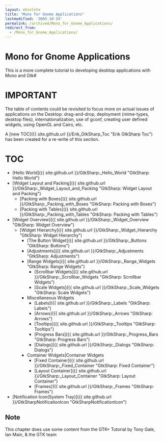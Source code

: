 ```yaml
---
layout: obsolete
title: "Mono for Gnome Applications"
lastmodified: '2005-10-19'
permalink: /archived/Mono_for_Gnome_Applications/
redirect_from:
  - /Mono_for_Gnome_Applications/
---
```


Mono for Gnome Applications
===========================

 This is a more complete tutorial to developing desktop applications with Mono and Gtk\#

IMPORTANT
=========

The table of contents could be revisited to focus more on actual issues of applications on the Desktop: drag-and-drop, deployment (mime-types, desktop files), internationalization, use of gconf, creating user defined widgets, using OpenGL and Cairo, etc.

A [new TOC]({{ site.github.url }}/Erik_GtkSharp_Toc "Erik GtkSharp Toc") has been created for a re-write of this section.

TOC
===

-   [Hello World]({{ site.github.url }}/GtkSharp:_Hello_World "GtkSharp: Hello World")
-   [Widget Layout and Packing]({{ site.github.url }}/GtkSharp:_Widget_Layout_and_Packing "GtkSharp: Widget Layout and Packing")
    -   [Packing with Boxes]({{ site.github.url }}/GtkSharp:_Packing_with_Boxes "GtkSharp: Packing with Boxes")
    -   [Packing with Tables]({{ site.github.url }}/GtkSharp:_Packing_with_Tables "GtkSharp: Packing with Tables")
-   [Widget Overview]({{ site.github.url }}/GtkSharp:_Widget_Overview "GtkSharp: Widget Overview")
    -   [Widget Hierarchy]({{ site.github.url }}/GtkSharp:_Widget_Hierarchy "GtkSharp: Widget Hierarchy")
        -   [The Button Widget]({{ site.github.url }}/GtkSharp:_Buttons "GtkSharp: Buttons")
        -   [Adjustments]({{ site.github.url }}/GtkSharp:_Adjustments "GtkSharp: Adjustments")
        -   [Range Widgets]({{ site.github.url }}/GtkSharp:_Range_Widgets "GtkSharp: Range Widgets")
            -   [Scrollbar Widgets]({{ site.github.url }}/GtkSharp:_Scrollbar_Widgets "GtkSharp: Scrollbar Widgets")
            -   [Scale Widgets]({{ site.github.url }}/GtkSharp:_Scale_Widgets "GtkSharp: Scale Widgets")
        -   Miscellaneous Widgets
            -   [Labels]({{ site.github.url }}/GtkSharp:_Labels "GtkSharp: Labels")
            -   [Arrows]({{ site.github.url }}/GtkSharp:_Arrows "GtkSharp: Arrows")
            -   [Tooltips]({{ site.github.url }}/GtkSharp:_Tooltips "GtkSharp: Tooltips")
            -   [Progress Bars]({{ site.github.url }}/GtkSharp:_Progress_Bars "GtkSharp: Progress Bars")
            -   [Dialogs]({{ site.github.url }}/GtkSharp:_Dialogs "GtkSharp: Dialogs")
        -   Container Widgets|Container Widgets
            -   [Fixed Container]({{ site.github.url }}/GtkSharp:_Fixed_Container "GtkSharp: Fixed Container")
            -   [Layout Container]({{ site.github.url }}/GtkSharp:_Layout_Container "GtkSharp: Layout Container")
            -   [Frames]({{ site.github.url }}/GtkSharp:_Frames "GtkSharp: Frames")
-   [Notification Icon(System Tray)]({{ site.github.url }}/GtkSharpNotificationIcon "GtkSharpNotificationIcon")

Note
----

This chapter does use some content from the GTK+ Tutorial by Tony Gale, Ian Main, & the GTK team


